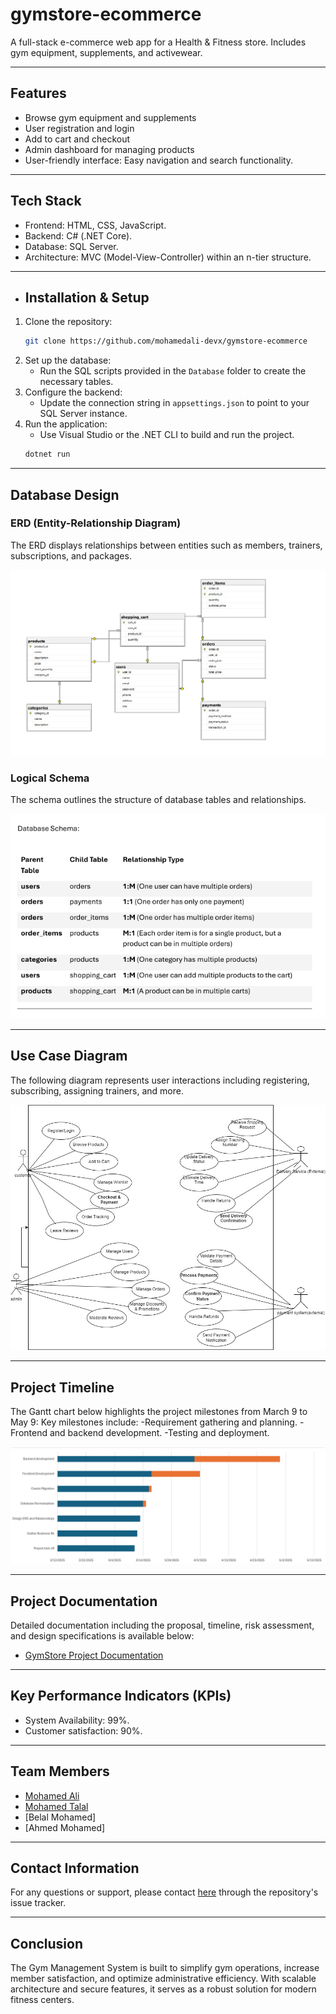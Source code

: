 # gymstore-ecommerce
A full-stack e-commerce web app for a Health &amp; Fitness store. Includes gym equipment, supplements, and activewear.

---

## Features
- Browse gym equipment and supplements
- User registration and login
- Add to cart and checkout
- Admin dashboard for managing products
- User-friendly interface: Easy navigation and search functionality.
  
---

## Tech Stack
- Frontend: HTML, CSS, JavaScript.
- Backend: C# (.NET Core).
- Database: SQL Server.
- Architecture: MVC (Model-View-Controller) within an n-tier structure.

---

- ## Installation & Setup
1. Clone the repository:
   ```bash
   git clone https://github.com/mohamedali-devx/gymstore-ecommerce
   ```
2. Set up the database:
   - Run the SQL scripts provided in the `Database` folder to create the necessary tables.
3. Configure the backend:
   - Update the connection string in `appsettings.json` to point to your SQL Server instance.
4. Run the application:
   - Use Visual Studio or the .NET CLI to build and run the project.
   ```bash
   dotnet run
   ```
---

## Database Design
### ERD (Entity-Relationship Diagram)
The ERD displays relationships between entities such as members, trainers, subscriptions, and packages.

![ERD](/Media/ECommerceERD.jpg)

### Logical Schema
The schema outlines the structure of database tables and relationships.

![Logical Schema](/Media/DatabaseSchema.PNG)




---

## Use Case Diagram
The following diagram represents user interactions including registering, subscribing, assigning trainers, and more.

![Use Case Diagram](/Media/UseCaseDiagramForE_CommerceApplication.jpg)

---

## Project Timeline
The Gantt chart below highlights the project milestones from March 9 to May 9:
Key milestones include:
-Requirement gathering and planning.
-Frontend and backend development.
-Testing and deployment.

![Timeline](/Media/GanttChartE-commerce.PNG)




---
## Project Documentation
Detailed documentation including the proposal, timeline, risk assessment, and design specifications is available below:

- [GymStore Project Documentation](Media/GymStoreDocumentation.pdf)
---
## Key Performance Indicators (KPIs)
- System Availability: 99%.
- Customer satisfaction: 90%.

---

## Team Members
- [Mohamed Ali](https://github.com/mohamedali-devx)
- [Mohamed Talal](https://github.com/mohameddtalal)
- [Belal Mohamed]
- [Ahmed Mohamed]

---

## Contact Information
For any questions or support, please contact [here](https://github.com/mohamedali-devx/gymstore-ecommerce/issues/new) through the repository's issue tracker.

---

## Conclusion
The Gym Management System is built to simplify gym operations, increase member satisfaction, and optimize administrative efficiency. With scalable architecture and secure features, it serves as a robust solution for modern fitness centers.
